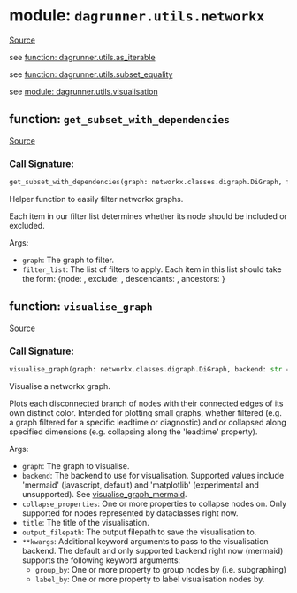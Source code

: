 # module: `dagrunner.utils.networkx`

[Source](../dagrunner/utils/networkx.py#L0)

see [function: dagrunner.utils.as_iterable](dagrunner.utils.md#function-as_iterable)

see [function: dagrunner.utils.subset_equality](dagrunner.utils.md#function-subset_equality)

see [module: dagrunner.utils.visualisation](dagrunner.utils.visualisation.md#module-dagrunnerutilsvisualisation)

## function: `get_subset_with_dependencies`

[Source](../dagrunner/utils/networkx.py#L50)

### Call Signature:

```python
get_subset_with_dependencies(graph: networkx.classes.digraph.DiGraph, filter_list: Union[dict, Iterable[dict]])
```

Helper function to easily filter networkx graphs.

Each item in our filter list determines whether its node should be included or
excluded.

Args:
- `graph`: The graph to filter.
- `filter_list`: The list of filters to apply.
    Each item in this list should take the form:
        {node: <node>, exclude: <bool>, descendants: <bool>, ancestors: <bool>}

## function: `visualise_graph`

[Source](../dagrunner/utils/networkx.py#L163)

### Call Signature:

```python
visualise_graph(graph: networkx.classes.digraph.DiGraph, backend: str = 'mermaid', collapse_properties: Union[str, Iterable[str]] = None, title: str = None, output_filepath: str = None, **kwargs)
```

Visualise a networkx graph.

Plots each disconnected branch of nodes with their connected edges of its own
distinct color.  Intended for plotting small graphs, whether filtered (e.g. a graph
filtered for a specific leadtime or diagnostic) and or collapsed along specified
dimensions (e.g. collapsing along the 'leadtime' property).

Args:
- `graph`: The graph to visualise.
- `backend`: The backend to use for visualisation.  Supported values include
  'mermaid' (javascript, default) and 'matplotlib' (experimental and unsupported).
  See [visualise_graph_mermaid](#function-visualise_graph_mermaid).
- `collapse_properties`: One or more properties to collapse nodes on.  Only
  supported for nodes represented by dataclasses right now.
- `title`: The title of the visualisation.
- `output_filepath`: The output filepath to save the visualisation to.
- `**kwargs`: Additional keyword arguments to pass to the visualisation backend.
  The default and only supported backend right now (mermaid) supports the following
  keyword arguments:
  - `group_by`: One or more property to group nodes by (i.e. subgraphing)
  - `label_by`: One or more property to label visualisation nodes by.

